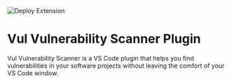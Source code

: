 ![Deploy Extension](https://github.com/khulnasoft-labs/vul-vscode-extension/workflows/Deploy%20Extension/badge.svg)

# Vul Vulnerability Scanner Plugin

Vul Vulnerability Scanner is a VS Code plugin that helps you find vulnerabilities in your software projects
without leaving the comfort of your VS Code window.
